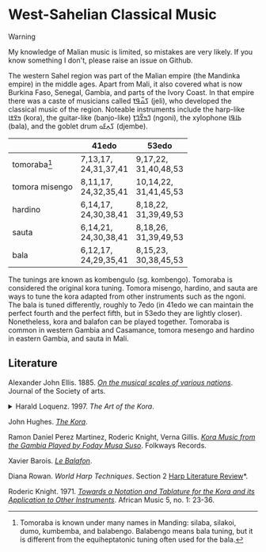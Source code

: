# West-Sahelian Classical Music

> [!warning]
> My knowledge of Malian music is limited, so mistakes are very likely. If you know something I don't, please raise an issue on Github.

The western Sahel region was part of the Malian empire (the Mandinka empire) in the middle ages.
Apart from Mali, it also covered what is now Burkina Faso, Senegal, Gambia, and parts of the Ivory Coast.
In that empire there was a caste of musicians called ߖߋ߬ߟߌ (jeli), who developed the classical music of the region.
Noteable instruments include the harp-like ߤߐߙߊ (kora), the guitar-like (banjo-like) ߣߤߐ߬ߣߌ߲ (ngoni), the xylophone ߕߊߟߊ (bala), and the goblet drum ߖߍ߲ߓߋ (djembe).

|      | 41edo | 53edo
|------|-------|------
|tomoraba[^tomoraba] | 7,13,17, <br /> 24,31,37,41 | 9,17,22, <br /> 31,40,48,53
|tomora misengo | 8,11,17, <br /> 24,32,35,41 | 10,14,22, <br /> 31,41,45,53
|hardino | 6,14,17, <br /> 24,30,38,41 | 8,18,22, <br /> 31,39,49,53
|sauta | 6,14,21, <br /> 24,30,38,41 | 8,18,26, <br /> 31,39,49,53
|bala | 6,12,17, <br /> 24,29,35,41 | 8,15,23, <br /> 30,38,45,53

[^tomoraba]: Tomoraba is known under many names in Manding: silaba, silakoi, dumo, kumbemba, and balabengo. Balabengo means bala tuning, but it is different from the equiheptatonic tuning often used for the bala.

The tunings are known as kombengulo (sg. kombengo).
Tomoraba is considered the original kora tuning.
Tomora misengo, hardino, and sauta are ways to tune the kora adapted from other instruments such as the ngoni.
The bala is tuned differently, roughly to 7edo
(in 41edo we can maintain the perfect fourth and the perfect fifth, but in 53edo they are lightly closer).
Nonetheless, kora and balafon can be played together.
Tomoraba is common in western Gambia and Casamance, tomora mesengo and hardino in eastern Gambia, and sauta in Mali.

## Literature

Alexander John Ellis. 1885. *[On the musical scales of various nations](https://books.google.com/books/about/On_the_Musical_Scales_of_Various_Nations.html?id=sNtDAAAAYAAJ)*. Journal of the Society of arts.

<details>
<summary>
Harald Loquenz. 1997. <i>The Art of the Kora</i>.
</summary>

- *[Scales and Tunings](https://web.archive.org/web/20240616235618/https://kora-music.com/e/skalen.htm)*
- *[Strings and Modes](https://web.archive.org/web/20240414193558/https://kora-music.com/e/tonleitern.htm)*

</details>

John Hughes. *[The Kora](https://web.archive.org/web/20241125153630/https://www.johnhughesarts.com/johnhughesmusic/The_Kora.html)*.

Ramon Daniel Perez Martinez, Roderic Knight, Verna Gillis. *[Kora Music from the Gambia Played by Foday Musa Suso](https://web.archive.org/web/20241204023102/https://folkways-media.si.edu/docs/folkways/artwork/FW08510.pdf)*. Folkways Records.

Xavier Barois. *[Le Balafon](https://web.archive.org/web/20241218200921/http://inouiwebdoc.fr/pages/data/pdf/Le%20balafon%20-%20Xavier%20Barois.pdf)*.

Diana Rowan. *World Harp Techniques*. Section 2 [Harp Literature Review](https://web.archive.org/web/20241228114725/https://www.dianarowan.com/world-harp-techniques-chapter-2)*.

Roderic Knight.
1971.
*[Towards a Notation and Tablature for the Kora and its Application to Other Instruments](https://www.jstor.org/stable/pdf/30249953.pdf?casa_token=YgoeRx11c3UAAAAA:01omLloEIe9MIyj8UN5Vr3HzYaREcr2BjDGAq4uSc_cKGbO2u5V1ajIy9ZdafSMiYvJgMUdvONoOWP01zuq6O-St_Pfa11eDtN0m5qTnaLOpv1tbRIjH)*.
African Music 5, no. 1: 23-36.
